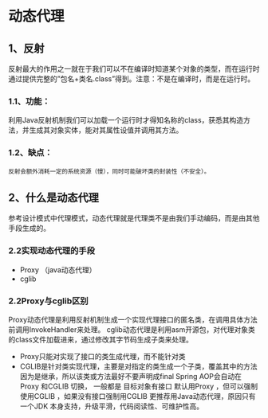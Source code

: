 # 动态代理

## 1、反射

反射最大的作用之一就在于我们可以不在编译时知道某个对象的类型，而在运行时通过提供完整的”包名+类名.class”得到。注意：不是在编译时，而是在运行时。

### 1.1、功能：

利用Java反射机制我们可以加载一个运行时才得知名称的class，获悉其构造方法，并生成其对象实体，能对其属性设值并调用其方法。

### 1.2、缺点：

    反射会额外消耗一定的系统资源（慢），同时可能破坏类的封装性（不安全）。

## 2、什么是动态代理

参考设计模式中代理模式，动态代理就是代理类不是由我们手动编码，而是由其他手段生成的。

### 2.2实现动态代理的手段

-   Proxy （java动态代理）
-   cglib

### 2.2Proxy与cglib区别

Proxy动态代理是利用反射机制生成一个实现代理接口的匿名类，在调用具体方法前调用InvokeHandler来处理。
cglib动态代理是利用asm开源包，对代理对象类的class文件加载进来，通过修改其字节码生成子类来处理。

-   Proxy只能对实现了接口的类生成代理，而不能针对类
-   CGLIB是针对类实现代理，主要是对指定的类生成一个子类，覆盖其中的方法
因为是继承，所以该类或方法最好不要声明成final 
Spring AOP会自动在Proxy 和CGLIB 切换， 一般都是 目标对象有接口 默认用Proxy ，但可以强制使用CGLIB ，如果没有接口强制用CGLIB
更推荐用Java动态代理，原因只有一个JDK 本身支持，升级平滑，代码阅读性、可维护性高。